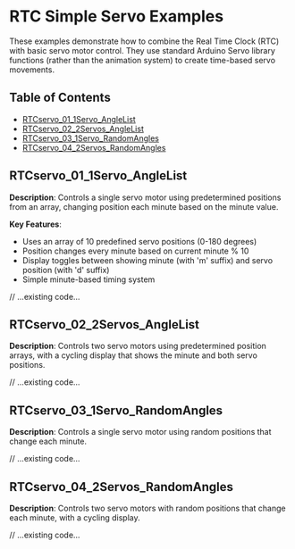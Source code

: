 # RTC Simple Servo Examples

These examples demonstrate how to combine the Real Time Clock (RTC) with basic servo motor control. They use standard Arduino Servo library functions (rather than the animation system) to create time-based servo movements.

## Table of Contents
- [RTCservo_01_1Servo_AngleList](#rtcservo_01_1servo_anglelist)
- [RTCservo_02_2Servos_AngleList](#rtcservo_02_2servos_anglelist)
- [RTCservo_03_1Servo_RandomAngles](#rtcservo_03_1servo_randomangles)
- [RTCservo_04_2Servos_RandomAngles](#rtcservo_04_2servos_randomangles)

## RTCservo_01_1Servo_AngleList

**Description**: Controls a single servo motor using predetermined positions from an array, changing position each minute based on the minute value.

**Key Features**:
- Uses an array of 10 predefined servo positions (0-180 degrees)
- Position changes every minute based on current minute % 10
- Display toggles between showing minute (with 'm' suffix) and servo position (with 'd' suffix)
- Simple minute-based timing system

// ...existing code...

## RTCservo_02_2Servos_AngleList

**Description**: Controls two servo motors using predetermined position arrays, with a cycling display that shows the minute and both servo positions.

// ...existing code...

## RTCservo_03_1Servo_RandomAngles

**Description**: Controls a single servo motor using random positions that change each minute.

// ...existing code...

## RTCservo_04_2Servos_RandomAngles

**Description**: Controls two servo motors with random positions that change each minute, with a cycling display.

// ...existing code...
